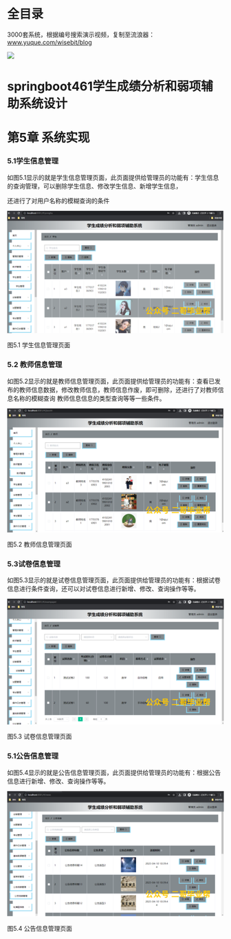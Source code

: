 # 全目录

3000套系统，根据编号搜索演示视频，复制至流浪器：www.yuque.com/wisebit/blog


![](https://bitwise.oss-cn-heyuan.aliyuncs.com/2024/11/06/qq_wechat.png)
# springboot461学生成绩分析和弱项辅助系统设计
# 第5章 系统实现
### 5.1学生信息管理
如图5.1显示的就是学生信息管理页面，此页面提供给管理员的功能有：学生信息的查询管理，可以删除学生信息、修改学生信息、新增学生信息，

还进行了对用户名称的模糊查询的条件

![](/md/blog.017.png)

图5.1 学生信息管理页面
### 5.2 教师信息管理
如图5.2显示的就是教师信息管理页面，此页面提供给管理员的功能有：查看已发布的教师信息数据，修改教师信息，教师信息作废，即可删除，还进行了对教师信息名称的模糊查询 教师信息信息的类型查询等等一些条件。


![](/md/blog.018.png)

图5.2 教师信息管理页面
### 5.3试卷信息管理
如图5.3显示的就是试卷信息管理页面，此页面提供给管理员的功能有：根据试卷信息进行条件查询，还可以对试卷信息进行新增、修改、查询操作等等。

![](/md/blog.019.png)


图5.3 试卷信息管理页面
### 5.1公告信息管理
如图5.4显示的就是公告信息管理页面，此页面提供给管理员的功能有：根据公告信息进行新增、修改、查询操作等等。

![](/md/blog.020.png)

图5.4 公告信息管理页面

